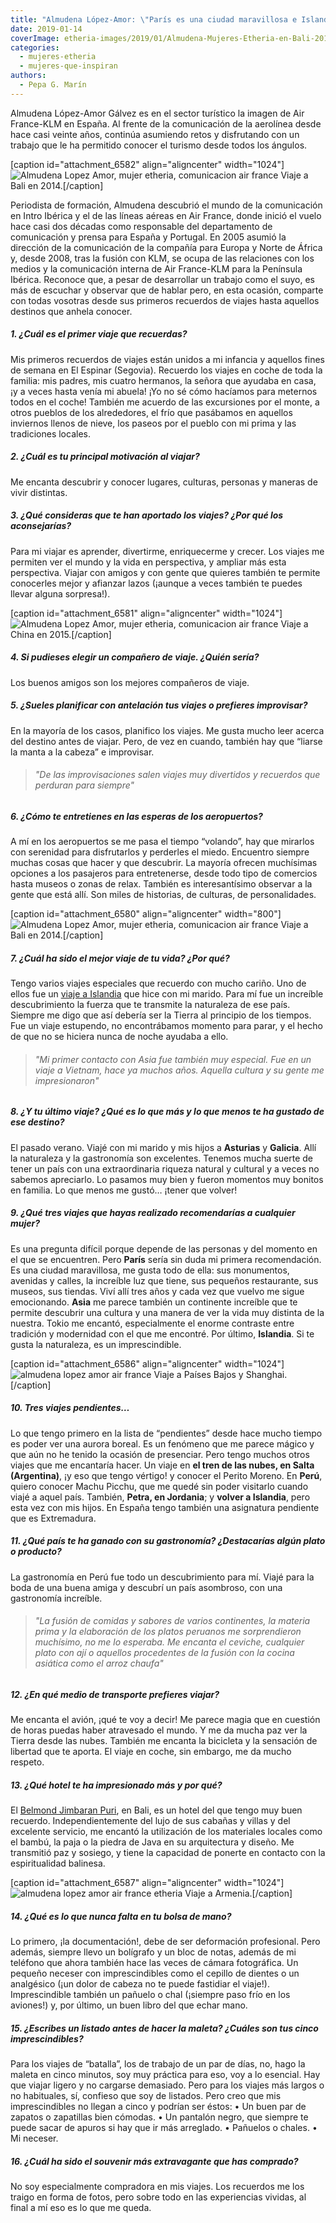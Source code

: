 ```yaml
---
title: "Almudena López-Amor: \"París es una ciudad maravillosa e Islandia, un gran descubrimiento\""
date: 2019-01-14
coverImage: etheria-images/2019/01/Almudena-Mujeres-Etheria-en-Bali-2014.jpg
categories: 
  - mujeres-etheria
  - mujeres-que-inspiran
authors: 
  - Pepa G. Marín
---
```


Almudena López-Amor Gálvez es en el sector turístico la imagen de Air France-KLM en España. Al frente de la comunicación de la aerolínea desde hace casi veinte años, continúa asumiendo retos y disfrutando con un trabajo que le ha permitido conocer el turismo desde todos los ángulos.

\[caption id="attachment\_6582" align="aligncenter" width="1024"\]![Almudena Lopez Amor, mujer etheria, comunicacion air france](etheria-images/2019/01/Almudena-Mujeres-Etheria-en-Bali-2014-1024x694.jpg "Viaje a Bali en 2014.") Viaje a Bali en 2014.\[/caption\]

Periodista de formación, Almudena descubrió el mundo de la comunicación en Intro Ibérica y el de las líneas aéreas en Air France, donde inició el vuelo hace casi dos décadas como responsable del departamento de comunicación y prensa para España y Portugal. En 2005 asumió la dirección de la comunicación de la compañía para Europa y Norte de África y, desde 2008, tras la fusión con KLM, se ocupa de las relaciones con los medios y la comunicación interna de Air France-KLM para la Península Ibérica. Reconoce que, a pesar de desarrollar un trabajo como el suyo, es más de escuchar y observar que de hablar pero, en esta ocasión, comparte con todas vosotras desde sus primeros recuerdos de viajes hasta aquellos destinos que anhela conocer.

##### 1\. ¿Cuál es el primer viaje que recuerdas?

Mis primeros recuerdos de viajes están unidos a mi infancia y aquellos fines de semana en El Espinar (Segovia). Recuerdo los viajes en coche de toda la familia: mis padres, mis cuatro hermanos, la señora que ayudaba en casa, ¡y a veces hasta venía mi abuela! ¡Yo no sé cómo hacíamos para meternos todos en el coche! También me acuerdo de las excursiones por el monte, a otros pueblos de los alrededores, el frío que pasábamos en aquellos inviernos llenos de nieve, los paseos por el pueblo con mi prima y las tradiciones locales.

##### 2\. ¿Cuál es tu principal motivación al viajar?

Me encanta descubrir y conocer lugares, culturas, personas y maneras de vivir distintas.

##### 3\. ¿Qué consideras que te han aportado los viajes? ¿Por qué los aconsejarías?

Para mi viajar es aprender, divertirme, enriquecerme y crecer. Los viajes me permiten ver el mundo y la vida en perspectiva, y ampliar más esta perspectiva. Viajar con amigos y con gente que quieres también te permite conocerles mejor y afianzar lazos (¡aunque a veces también te puedes llevar alguna sorpresa!).

\[caption id="attachment\_6581" align="aligncenter" width="1024"\]![Almudena Lopez Amor, mujer etheria, comunicacion air france](etheria-images/2019/01/Almudena-Mujeres-Etheria-China-2015-1024x768.jpg "Viaje a China en 2015.") Viaje a China en 2015.\[/caption\]

##### 4\. Si pudieses elegir un compañero de viaje. ¿Quién sería?

Los buenos amigos son los mejores compañeros de viaje.

##### 5\. ¿Sueles planificar con antelación tus viajes o prefieres improvisar?

En la mayoría de los casos, planifico los viajes. Me gusta mucho leer acerca del destino antes de viajar. Pero, de vez en cuando, también hay que “liarse la manta a la cabeza” e improvisar.

> ###### "De las improvisaciones salen viajes muy divertidos y recuerdos que perduran para siempre"

##### 6\. ¿Cómo te entretienes en las esperas de los aeropuertos?

A mí en los aeropuertos se me pasa el tiempo “volando”, hay que mirarlos con serenidad para disfrutarlos y perderles el miedo. Encuentro siempre muchas cosas que hacer y que descubrir. La mayoría ofrecen muchísimas opciones a los pasajeros para entretenerse, desde todo tipo de comercios hasta museos o zonas de relax. También es interesantísimo observar a la gente que está allí. Son miles de historias, de culturas, de personalidades.

\[caption id="attachment\_6580" align="aligncenter" width="800"\]![Almudena Lopez Amor, mujer etheria, comunicacion air france](etheria-images/2019/01/Almudena-Mujeres-Etheria-Bali-2014.jpg "Viaje a Bali en 2014.") Viaje a Bali en 2014.\[/caption\]

##### 7\. ¿Cuál ha sido el mejor viaje de tu vida? ¿Por qué?

Tengo varios viajes especiales que recuerdo con mucho cariño. Uno de ellos fue un [viaje a Islandia](https://etheriamagazine.com/2018/09/26/islandia-la-isla-del-desafio-de-reykjavik-a-vik/) que hice con mi marido. Para mí fue un increíble descubrimiento la fuerza que te transmite la naturaleza de ese país. Siempre me digo que así debería ser la Tierra al principio de los tiempos. Fue un viaje estupendo, no encontrábamos momento para parar, y el hecho de que no se hiciera nunca de noche ayudaba a ello.

> ###### "Mi primer contacto con Asia fue también muy especial. Fue en un viaje a Vietnam, hace ya muchos años. Aquella cultura y su gente me impresionaron"

##### 8\. ¿Y tu último viaje? ¿Qué es lo que más y lo que menos te ha gustado de ese destino?

El pasado verano. Viajé con mi marido y mis hijos a **Asturias** y **Galicia**. Allí la naturaleza y la gastronomía son excelentes. Tenemos mucha suerte de tener un país con una extraordinaria riqueza natural y cultural y a veces no sabemos apreciarlo. Lo pasamos muy bien y fueron momentos muy bonitos en familia. Lo que menos me gustó… ¡tener que volver!

##### 9\. ¿Qué tres viajes que hayas realizado recomendarías a cualquier mujer?

Es una pregunta difícil porque depende de las personas y del momento en el que se encuentren. Pero **París** sería sin duda mi primera recomendación. Es una ciudad maravillosa, me gusta todo de ella: sus monumentos, avenidas y calles, la increíble luz que tiene, sus pequeños restaurante, sus museos, sus tiendas. Viví allí tres años y cada vez que vuelvo me sigue emocionando. **Asia** me parece también un continente increíble que te permite descubrir una cultura y una manera de ver la vida muy distinta de la nuestra. Tokio me encantó, especialmente el enorme contraste entre tradición y modernidad con el que me encontré. Por último, **Islandia**. Si te gusta la naturaleza, es un imprescindible.

\[caption id="attachment\_6586" align="aligncenter" width="1024"\]![almudena lopez amor air france](etheria-images/2019/01/Almudena-Mujeres-Etheria-Paises-Bajos-shanghai-1024x667.jpg "Viaje a Países Bajos y Shanghai.") Viaje a Países Bajos y Shanghai.\[/caption\]

##### 10\. Tres viajes pendientes…

Lo que tengo primero en la lista de “pendientes” desde hace mucho tiempo es poder ver una aurora boreal. Es un fenómeno que me parece mágico y que aún no he tenido la ocasión de presenciar. Pero tengo muchos otros viajes que me encantaría hacer. Un viaje en **el tren de las nubes, en Salta (Argentina)**, ¡y eso que tengo vértigo! y conocer el Perito Moreno. En **Perú**, quiero conocer Machu Picchu, que me quedé sin poder visitarlo cuando viajé a aquel país. También, **Petra, en Jordania**; y **volver a Islandia**, pero esta vez con mis hijos. En España tengo también una asignatura pendiente que es Extremadura.

##### 11\. ¿Qué país te ha ganado con su gastronomía? ¿Destacarías algún plato o producto?

La gastronomía en Perú fue todo un descubrimiento para mí. Viajé para la boda de una buena amiga y descubrí un país asombroso, con una gastronomía increíble.

> ###### "La fusión de comidas y sabores de varios continentes, la materia prima y la elaboración de los platos peruanos me sorprendieron muchísimo, no me lo esperaba. Me encanta el ceviche, cualquier plato con ají o aquellos procedentes de la fusión con la cocina asiática como el arroz chaufa"

##### 12\. ¿En qué medio de transporte prefieres viajar?

Me encanta el avión, ¡qué te voy a decir! Me parece magia que en cuestión de horas puedas haber atravesado el mundo. Y me da mucha paz ver la Tierra desde las nubes. También me encanta la bicicleta y la sensación de libertad que te aporta. El viaje en coche, sin embargo, me da mucho respeto.

##### 13\. ¿Qué hotel te ha impresionado más y por qué?

El [Belmond Jimbaran Puri](https://www.belmond.com/es/hotels/asia/bali/belmond-jimbaran-puri/), en Bali, es un hotel del que tengo muy buen recuerdo. Independientemente del lujo de sus cabañas y villas y del excelente servicio, me encantó la utilización de los materiales locales como el bambú, la paja o la piedra de Java en su arquitectura y diseño. Me transmitió paz y sosiego, y tiene la capacidad de ponerte en contacto con la espiritualidad balinesa.

\[caption id="attachment\_6587" align="aligncenter" width="1024"\]![almudena lopez amor air france etheria](etheria-images/2019/01/Almudena-Mujeres-Etheria-Armenia-1-1024x730.jpg "Viaje a Armenia.") Viaje a Armenia.\[/caption\]

##### 14\. ¿Qué es lo que nunca falta en tu bolsa de mano?

Lo primero, ¡la documentación!, debe de ser deformación profesional. Pero además, siempre llevo un bolígrafo y un bloc de notas, además de mi teléfono que ahora también hace las veces de cámara fotográfica. Un pequeño neceser con imprescindibles como el cepillo de dientes o un analgésico (¡un dolor de cabeza no te puede fastidiar el viaje!). Imprescindible también un pañuelo o chal (¡siempre paso frío en los aviones!) y, por último, un buen libro del que echar mano.

##### 15\. ¿Escribes un listado antes de hacer la maleta? ¿Cuáles son tus cinco imprescindibles?

Para los viajes de “batalla”, los de trabajo de un par de días, no, hago la maleta en cinco minutos, soy muy práctica para eso, voy a lo esencial. Hay que viajar ligero y no cargarse demasiado. Pero para los viajes más largos o no habituales, sí, confieso que soy de listados. Pero creo que mis imprescindibles no llegan a cinco y podrían ser éstos: • Un buen par de zapatos o zapatillas bien cómodas. • Un pantalón negro, que siempre te puede sacar de apuros si hay que ir más arreglado. • Pañuelos o chales. • Mi neceser.

##### 16\. ¿Cuál ha sido el souvenir más extravagante que has comprado?

No soy especialmente compradora en mis viajes. Los recuerdos me los traigo en forma de fotos, pero sobre todo en las experiencias vividas, al final a mí eso es lo que me queda.
